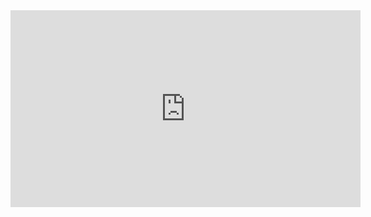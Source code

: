 <iframe width="560" height="315" src="https://www.youtube.com/embed/loiO7ohmfZg" title="YouTube video player" frameborder="0" allow="accelerometer; autoplay; clipboard-write; encrypted-media; gyroscope; picture-in-picture; web-share" allowfullscreen></iframe>
